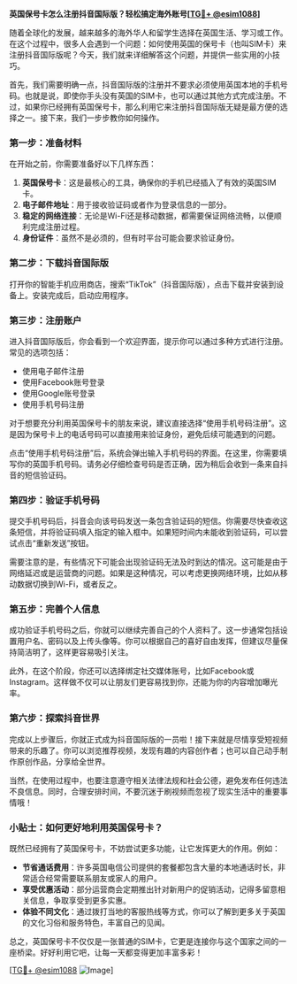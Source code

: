 **英国保号卡怎么注册抖音国际版？轻松搞定海外账号[[TG💪+ @esim1088](https://t.me/s/esim1088)]**

随着全球化的发展，越来越多的海外华人和留学生选择在英国生活、学习或工作。在这个过程中，很多人会遇到一个问题：如何使用英国的保号卡（也叫SIM卡）来注册抖音国际版呢？今天，我们就来详细解答这个问题，并提供一些实用的小技巧。

首先，我们需要明确一点，抖音国际版的注册并不要求必须使用英国本地的手机号码。也就是说，即使你手头没有英国的SIM卡，也可以通过其他方式完成注册。不过，如果你已经拥有英国保号卡，那么利用它来注册抖音国际版无疑是最方便的选择之一。接下来，我们一步步教你如何操作。

### 第一步：准备材料

在开始之前，你需要准备好以下几样东西：

1. **英国保号卡**：这是最核心的工具，确保你的手机已经插入了有效的英国SIM卡。
2. **电子邮件地址**：用于接收验证码或者作为登录信息的一部分。
3. **稳定的网络连接**：无论是Wi-Fi还是移动数据，都需要保证网络流畅，以便顺利完成注册过程。
4. **身份证件**：虽然不是必须的，但有时平台可能会要求验证身份。

### 第二步：下载抖音国际版

打开你的智能手机应用商店，搜索“TikTok”（抖音国际版），点击下载并安装到设备上。安装完成后，启动应用程序。

### 第三步：注册账户

进入抖音国际版后，你会看到一个欢迎界面，提示你可以通过多种方式进行注册。常见的选项包括：

- 使用电子邮件注册
- 使用Facebook账号登录
- 使用Google账号登录
- 使用手机号码注册

对于想要充分利用英国保号卡的朋友来说，建议直接选择“使用手机号码注册”。这是因为保号卡上的电话号码可以直接用来验证身份，避免后续可能遇到的问题。

点击“使用手机号码注册”后，系统会弹出输入手机号码的界面。在这里，你需要填写你的英国手机号码。请务必仔细检查号码是否正确，因为稍后会收到一条来自抖音的短信验证码。

### 第四步：验证手机号码

提交手机号码后，抖音会向该号码发送一条包含验证码的短信。你需要尽快查收这条短信，并将验证码填入指定的输入框中。如果短时间内未能收到验证码，可以尝试点击“重新发送”按钮。

需要注意的是，有些情况下可能会出现验证码无法及时到达的情况。这可能是由于网络延迟或是运营商的问题。如果是这种情况，可以考虑更换网络环境，比如从移动数据切换到Wi-Fi，或者反之。

### 第五步：完善个人信息

成功验证手机号码之后，你就可以继续完善自己的个人资料了。这一步通常包括设置用户名、密码以及上传头像等。你可以根据自己的喜好自由发挥，但建议尽量保持简洁明了，这样更容易吸引关注。

此外，在这个阶段，你还可以选择绑定社交媒体账号，比如Facebook或Instagram。这样做不仅可以让朋友们更容易找到你，还能为你的内容增加曝光率。

### 第六步：探索抖音世界

完成以上步骤后，你就正式成为抖音国际版的一员啦！接下来就是尽情享受短视频带来的乐趣了。你可以浏览推荐视频，发现有趣的内容创作者；也可以自己动手制作原创作品，分享给全世界。

当然，在使用过程中，也要注意遵守相关法律法规和社会公德，避免发布任何违法不良信息。同时，合理安排时间，不要沉迷于刷视频而忽视了现实生活中的重要事情哦！

### 小贴士：如何更好地利用英国保号卡？

既然已经拥有了英国保号卡，不妨尝试更多功能，让它发挥更大的作用。例如：

- **节省通话费用**：许多英国电信公司提供的套餐都包含大量的本地通话时长，非常适合经常需要联系朋友或家人的用户。
- **享受优惠活动**：部分运营商会定期推出针对新用户的促销活动，记得多留意相关信息，争取享受到更多实惠。
- **体验不同文化**：通过拨打当地的客服热线等方式，你可以了解到更多关于英国的文化习俗和服务特色，丰富自己的见闻。

总之，英国保号卡不仅仅是一张普通的SIM卡，它更是连接你与这个国家之间的一座桥梁。好好利用它吧，让每一天都变得更加丰富多彩！

[[TG💪+ @esim1088](https://t.me/s/esim1088) ![Image](https://i.postimg.cc/4NQfJmqS/Snipaste-2025-05-13-00-14-12.png)]